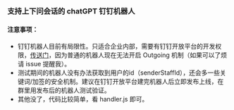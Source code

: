 ### 支持上下问会话的 chatGPT 钉钉机器人

#### 注意事项：

- 钉钉机器人目前有局限性。只适合企业内部，需要有钉钉开放平台的开发权限，[传送门](https://open-dev.dingtalk.com/fe/app#/corp/robot)，因为普通的机器人现在无法开启 Outgoing 机制（如果可以了烦请 issue 提醒我）。
- 测试期间的机器人没有办法获取到用户的id（senderStaffId），还会多一些关键词/加签的安全机制。建议在钉钉开放平台建完机器人后立即发布上线，在群里用发布后的机器人测试验证。
- 其他没了，代码比较简单，看 handler.js 即可。

